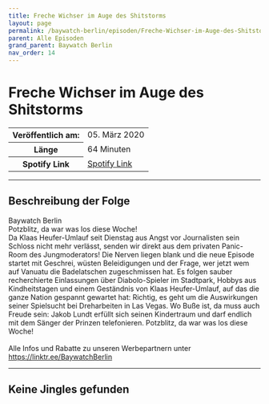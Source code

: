 ```yaml
---
title: Freche Wichser im Auge des Shitstorms
layout: page
permalink: /baywatch-berlin/episoden/Freche-Wichser-im-Auge-des-Shitstorms
parent: Alle Episoden
grand_parent: Baywatch Berlin
nav_order: 14
---
```


# Freche Wichser im Auge des Shitstorms
<table class="resp-table dcf-table dcf-table-responsive dcf-table-bordered dcf-table-striped dcf-w-100%">
                    <tbody>
                        <tr>
                            <th scope="row">Veröffentlich am:</th>
                            <td data-label="Veröffentlich am:">05. März 2020</td>
                        </tr>
                        <tr>
                            <th scope="row">Länge </th>
                            <td data-label="Länge ">64 Minuten</td>
                        </tr><tr>
                                <th scope="row">Spotify Link</th>
                                <td data-label="Spotify Link"><a href="https://open.spotify.com/episode/7jHw8ed6vSfikZiOK1Aa7q">Spotify Link</a></td>
                            </tr></tbody>
                </table>

***

## Beschreibung der Folge

<div>
Baywatch Berlin <br> Potzblitz, da war was los diese Woche! <br> Da Klaas Heufer-Umlauf seit Dienstag aus Angst vor Journalisten sein Schloss nicht mehr verlässt, senden wir direkt aus dem privaten Panic-Room des Jungmoderators! Die Nerven liegen blank und die neue Episode startet mit Geschrei, wüsten Beleidigungen und der Frage, wer jetzt wem auf Vanuatu die Badelatschen zugeschmissen hat. Es folgen sauber recherchierte Einlassungen über Diabolo-Spieler im Stadtpark, Hobbys aus Kindheitstagen und einem  Geständnis von Klaas Heufer-Umlauf, auf das die ganze Nation gespannt gewartet hat: Richtig, es geht um die Auswirkungen seiner Spielsucht bei Dreharbeiten in Las Vegas. Wo Buße ist, da muss auch Freude sein: Jakob Lundt erfüllt sich seinen Kindertraum und darf endlich mit dem Sänger der Prinzen telefonieren. Potzblitz, da war was los diese Woche! <br>  <br> Alle Infos und Rabatte zu unseren Werbepartnern unter <a href="https://linktr.ee/BaywatchBerlin">https://linktr.ee/BaywatchBerlin</a>  
</div>

***

## Keine Jingles gefunden